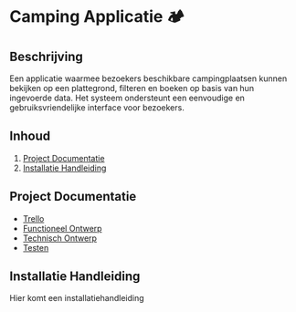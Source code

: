 # Camping Applicatie 🏕️

## Beschrijving
Een applicatie waarmee bezoekers beschikbare campingplaatsen kunnen bekijken op een plattegrond, filteren en boeken op basis van hun ingevoerde data. Het systeem ondersteunt een eenvoudige en gebruiksvriendelijke interface voor bezoekers.

## Inhoud
1. [Project Documentatie](#project-documentatie)
2. [Installatie Handleiding](#installatie-handleiding)

## Project Documentatie
* [Trello](https://trello.com/b/szUGNexk/camping-applicatie)
* [Functioneel Ontwerp](https://liveadminwindesheim.sharepoint.com/:w:/s/O365-C3883/Edoxlt62sWBOmITptBmr5wYBQOdcuLMsC-OHwOCf-3kPQw?e=3wf73f)
* [Technisch Ontwerp](https://liveadminwindesheim.sharepoint.com/:w:/s/O365-C3883/EVCzHJVZiHdIi5qJnmwAH78BvvVoTAVoo5sZiyWZp08OtQ?e=pPAMRa)
* [Testen]()

## Installatie Handleiding
Hier komt een installatiehandleiding
